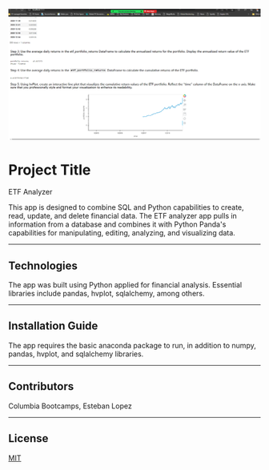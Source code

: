
![Voila](Voila.png)


# Project Title

ETF Analyzer

This app is designed to combine SQL and Python capabilities to create, read, update, and delete financial data. The ETF analyzer app pulls in information from a database and combines it with Python Panda's capabilities for manipulating, editing, analyzing, and visualizing data. 

---

## Technologies

The app was built using Python applied for financial analysis. Essential libraries include pandas, hvplot, sqlalchemy, among others. 

---

## Installation Guide

The app requires the basic anaconda package to run, in addition to numpy, pandas, hvplot, and sqlalchemy libraries.

---

## Contributors

Columbia Bootcamps, Esteban Lopez

---

## License

[MIT](LICENSE)
